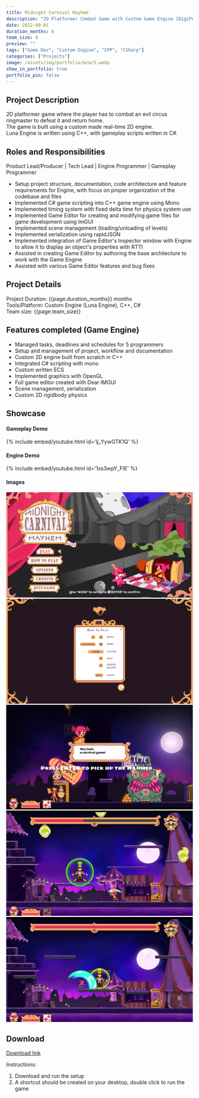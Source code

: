 ```yaml
---
title: Midnight Carnival Mayhem 
description: "2D Platformer Combat Game with Custom Game Engine [DigiPen]"
date: 2022-09-01
duration_months: 8
team_size: 8
preview: ""
tags: ["Game Dev", "Custom Engine", "CPP", "CSharp"]
categories: ["Projects"]
image: /assets/img/portfolio/mcm/5.webp
show_in_portfolio: true
portfolio_pin: false
---
```


## **Project Description**
2D platformer game where the player has to combat an evil circus ringmaster to defeat it and return home.  
The game is built using a custom made real-time 2D engine.  
Luna Engine is written using C++, with gameplay scripts written in C#.  


## **Roles and Responsibilities**
Product Lead/Producer | Tech Lead | Engine Programmer | Gameplay Programmer  
- Setup project structure, documentation, code architecture and feature requirements for Engine, with focus on proper organization of the codebase and files
- Implemented C# game scripting into C++ game engine using Mono
- Implemented timing system with fixed delta time for physics system use
- Implemented Game Editor for creating and modifying game files for game development using ImGUI
- Implemented scene management (loading/unloading of levels)
- Implemented serialization using rapidJSON
- Implemented integration of Game Editor's Inspector window with Engine to allow it to display an object's properties with RTTI
- Assisted in creating Game Editor by authoring the base architecture to work with the Game Engine
- Assisted with various Game Editor features and bug fixes

## **Project Details**
Project Duration: {{page.duration_months}} months  
Tools/Platform: Custom Engine (Luna Engine), C++, C#  
Team size: {{page.team_size}}  

## Features completed (Game Engine)  
- Managed tasks, deadlines and schedules for 5 programmers
- Setup and management of project, workflow and documentation
- Custom 2D engine built from scratch in C++
- Integrated C# scripting with mono
- Custom written ECS
- Implemented graphics with OpenGL
- Full game editor created with Dear IMGUI 
- Scene management, serialization
- Custom 2D rigidbody physics

## **Showcase**
#### Gameplay Demo  
{% include embed/youtube.html id='lj_YywGTK1Q' %}  

#### Engine Demo  
{% include embed/youtube.html id='1xs3wpY_FlE' %}  

#### Images  
![](/assets/img/portfolio/mcm/1.webp)  
![](/assets/img/portfolio/mcm/2.webp)  
![](/assets/img/portfolio/mcm/3.webp)  
![](/assets/img/portfolio/mcm/4.webp)  
![](/assets/img/portfolio/mcm/5.webp)  

## **Download**
[Download link](https://drive.google.com/file/d/1bI09hRrFn5VdHTvSNgKCFBEsK6EWxQfi/view?usp=sharing)  

 Instructions:
 1. Download and run the setup
 2. A shortcut should be created on your desktop, double click to run the game

